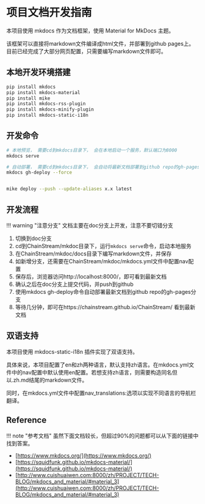 # 项目文档开发指南

本项目使用 mkdocs 作为文档框架，使用 Material for MkDocs 主题。

该框架可以直接将markdown文件编译成html文件，并部署到github pages上。目前已经完成了大部分网页配置，只需要编写markdown文件即可。

## 本地开发环境搭建

``` bash
pip install mkdocs
pip install mkdocs-material
pip install mike
pip install mkdocs-rss-plugin
pip install mkdocs-minify-plugin
pip install mkdocs-static-i18n
```

## 开发命令

``` bash
# 本地预览， 需要cd到mkdocs目录下， 会在本地启动一个服务，默认端口为8000
mkdocs serve

# 自动部署， 需要cd到mkdocs目录下， 会自动将最新文档部署到github repo的gh-pages分支
mkdocs gh-deploy --force


mike deploy --push --update-aliases x.x latest
```

## 开发流程

!!! warning "注意分支"
    文档主要在doc分支上开发，注意不要切错分支

1. 切换到doc分支
2. cd到ChainStream/mkdoc目录下，运行`mkdocs serve`命令，启动本地服务
3. 在ChainStream/mkdoc/docs目录下编写markdown文件，并保存
4. 如新增分支，还需要在ChainStream/mkdoc/mkdocs.yml文件中配置nav配置
5. 保存后，浏览器访问http://localhost:8000/，即可看到最新文档
6. 确认之后在doc分支上提交代码，并push到github
7. 使用mkdocs gh-deploy命令自动部署最新文档到github repo的gh-pages分支
8. 等待几分钟，即可在https://chainstream.github.io/ChainStream/ 看到最新文档

## 双语支持

本项目使用 mkdocs-static-i18n 插件实现了双语支持。

具体来说，本项目配置了en和zh两种语言，默认支持zh语言。在mkdocs.yml文件中的nav配置中默认使用en配置。若想支持zh语言，则需要构造同名但以.zh.md结尾的markdown文件。

同时，在mkdocs.yml文件中配置nav_translations:选项以实现不同语言的导航栏翻译。


## Reference

!!! note "参考文档"
    虽然下面文档较长，但超过90%的问题都可以从下面的链接中找到答案。

- [https://www.mkdocs.org/](https://www.mkdocs.org/)
- [https://squidfunk.github.io/mkdocs-material/](https://squidfunk.github.io/mkdocs-material/)
- [http://www.cuishuaiwen.com:8000/zh/PROJECT/TECH-BLOG/mkdocs_and_material/#material_3](http://www.cuishuaiwen.com:8000/zh/PROJECT/TECH-BLOG/mkdocs_and_material/#material_3)